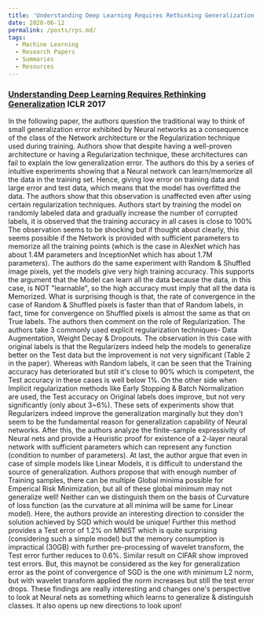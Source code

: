 ```yaml
---
title: 'Understanding Deep Learning Requires Rethinking Generalization'
date: 2020-06-12
permalink: /posts/rps.md/
tags:
  - Machine Learning
  - Research Papers
  - Summaries
  - Resources
---
```


###  [Understanding Deep Learning Requires Rethinking Generalization](https://bengio.abracadoudou.com/cv/publications/pdf/zhang_2017_iclr.pdf) **ICLR 2017**

<p>In the following paper, the authors question the traditional way to think of small generalization error exhibited by Neural networks as a consequence of the class of the Network architecture or the Regularization technique used during training.  Authors show that despite having a well-proven architecture or having a Regularization technique, these architectures can fail to explain the low generalization error.
The authors do this by a series of intuitive experiments showing that a Neural network can learn/memorize all the data in the training set. Hence, giving low error on training data and large error and test data, which means that the model has overfitted the data. The authors show that this observation is unaffected even after using certain regularization techniques.
Authors start by training the model on randomly labeled data and gradually increase the number of corrupted labels, it is observed that the training accuracy in all cases is close to 100% The observation seems to be shocking but if thought about clearly, this seems possible if the Network is provided with sufficient parameters to memorize all the training points (which is the case in AlexNet which has about 1.4M parameters and InceptionNet which has about 1.7M parameters). The authors do the same experiment with Random & Shuffled image pixels, yet the models give very high training accuracy. This supports the argument that the Model can learn all the data because the data, in this case, is NOT "learnable", so the high accuracy must imply that all the data is Memorized. What is surprising though is that, the rate of convergence in the case of Random & Shuffled pixels is faster than that of Random labels, in fact, time for convergence on Shuffled pixels is almost the same as that on True labels. 
The authors then comment on the role of Regularization. The authors take 3 commonly used explicit regularization techniques- Data Augmentation, Weight Decay & Dropouts. The observation in this case with original labels is that the Regularizers indeed help the models to generalize better on the Test data but the improvement is not very significant (Table 2 in the paper). Whereas with Random labels, it can be seen that the Training accuracy has deteriorated but still it's close to 90% which is competent, the Test accuracy in these cases is well below 1%. On the other side when Implicit regularization methods like Early Stopping & Batch Normalization are used, the Test accuracy on Original labels does improve, but not very significantly (only about 3~6%). 
These sets of experiments show that Regularizers indeed improve the generalization marginally but they don't seem to be the fundamental reason for generalization capability of Neural networks.
After this, the authors analyze the finite-sample expressivity of Neural nets and provide a Heuristic proof for existence of a 2-layer neural network with sufficient parameters which can represent any function (condition to number of parameters).
At last, the author argue that even in case of simple models like Linear Models, it is difficult to understand the source of generalization. Authors propose that with enough number of Training samples, there can be multiple Global minima possible for Emperical Risk Minimization, but all of these global minimum may not generalize well! Neither can we distinguish them on the basis of Curvature of loss function (as the curvature at all minima will be same for Linear model). Here, the authors provide an interesting direction to consider the solution achieved by SGD which would be unique!
Further this method provides a Test error of 1.2% on MNIST which is quite surprising (considering such a simple model) but the memory consumption is impractical (30GB) with further pre-processing of wavelet transform, the Test error further reduces to 0.6%. Similar result on CIFAR show improved test errors. But, this maynot be considered as the key for generalization error as the point of convergence of SGD is the one with minimum L2 norm, but with wavelet transform applied the norm increases but still the test error drops.
These findings are really interesting and changes one's perspective to look at Neural nets as something which learns to generalize & distinguish classes. It also opens up new directions to look upon!</p>